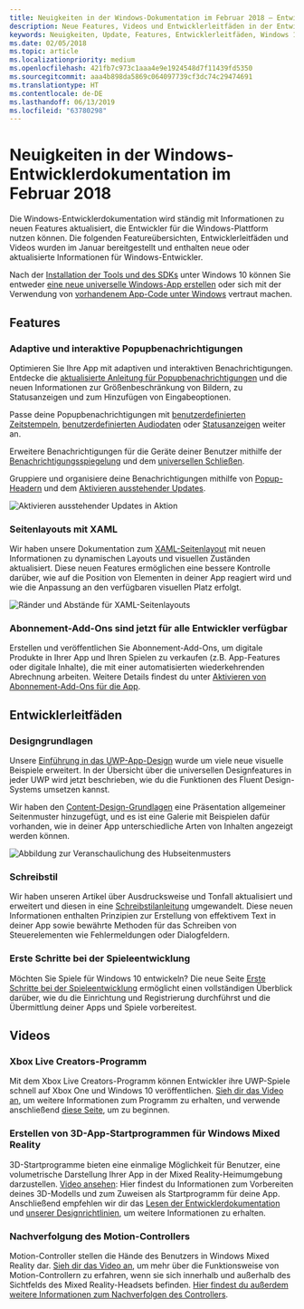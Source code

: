 ```yaml
---
title: Neuigkeiten in der Windows-Dokumentation im Februar 2018 – Entwicklung von UWP-Apps
description: Neue Features, Videos und Entwicklerleitfäden in der Entwicklerdokumentation für Windows 10 im Februar 2018
keywords: Neuigkeiten, Update, Features, Entwicklerleitfäden, Windows 10, Februar
ms.date: 02/05/2018
ms.topic: article
ms.localizationpriority: medium
ms.openlocfilehash: 421fb7c973c1aaa4e9e1924548d7f11439fd5350
ms.sourcegitcommit: aaa4b898da5869c064097739cf3dc74c29474691
ms.translationtype: HT
ms.contentlocale: de-DE
ms.lasthandoff: 06/13/2019
ms.locfileid: "63780298"
---
```

# <a name="whats-new-in-the-windows-developer-docs-in-february-2018"></a>Neuigkeiten in der Windows-Entwicklerdokumentation im Februar 2018

Die Windows-Entwicklerdokumentation wird ständig mit Informationen zu neuen Features aktualisiert, die Entwickler für die Windows-Plattform nutzen können. Die folgenden Featureübersichten, Entwicklerleitfäden und Videos wurden im Januar bereitgestellt und enthalten neue oder aktualisierte Informationen für Windows-Entwickler.

Nach der [Installation der Tools und des SDKs](https://go.microsoft.com/fwlink/?LinkId=821431) unter Windows 10 können Sie entweder [eine neue universelle Windows-App erstellen](../get-started/create-uwp-apps.md) oder sich mit der Verwendung von [vorhandenem App-Code unter Windows](../porting/index.md) vertraut machen.


## <a name="features"></a>Features

### <a name="adaptive-and-interactive-toast-notifications"></a>Adaptive und interaktive Popupbenachrichtigungen

Optimieren Sie Ihre App mit adaptiven und interaktiven Benachrichtigungen. Entdecke die [aktualisierte Anleitung für Popupbenachrichtigungen](../design/shell/tiles-and-notifications/adaptive-interactive-toasts.md) und die neuen Informationen zur Größenbeschränkung von Bildern, zu Statusanzeigen und zum Hinzufügen von Eingabeoptionen.

Passe deine Popupbenachrichtigungen mit [benutzerdefinierten Zeitstempeln](../design/shell/tiles-and-notifications/custom-timestamps-on-toasts.md), [benutzerdefinierten Audiodaten](../design/shell/tiles-and-notifications/custom-audio-on-toasts.md) oder [Statusanzeigen](../design/shell/tiles-and-notifications/toast-progress-bar.md) weiter an.

Erweitere Benachrichtigungen für die Geräte deiner Benutzer mithilfe der [Benachrichtigungsspiegelung](../design/shell/tiles-and-notifications/notification-mirroring.md) und dem [universellen Schließen](../design/shell/tiles-and-notifications/universal-dismiss.md).

Gruppiere und organisiere deine Benachrichtigungen mithilfe von [Popup-Headern](../design/shell/tiles-and-notifications/toast-headers.md) und dem [Aktivieren ausstehender Updates](../design/shell/tiles-and-notifications/toast-pending-update.md).

![Aktivieren ausstehender Updates in Aktion](../design/shell/tiles-and-notifications/images/toast-pendingupdate.gif)

### <a name="page-layouts-with-xaml"></a>Seitenlayouts mit XAML

Wir haben unsere Dokumentation zum [XAML-Seitenlayout](../design/layout/layouts-with-xaml.md) mit neuen Informationen zu dynamischen Layouts und visuellen Zuständen aktualisiert. Diese neuen Features ermöglichen eine bessere Kontrolle darüber, wie auf die Position von Elementen in deiner App reagiert wird und wie die Anpassung an den verfügbaren visuellen Platz erfolgt.

![Ränder und Abstände für XAML-Seitenlayouts](../design/layout/images/xaml-layout-margins-padding.png)

### <a name="subscription-add-ons-are-now-available-to-all-developers"></a>Abonnement-Add-Ons sind jetzt für alle Entwickler verfügbar

Erstellen und veröffentlichen Sie Abonnement-Add-Ons, um digitale Produkte in Ihrer App und Ihren Spielen zu verkaufen (z.B. App-Features oder digitale Inhalte), die mit einer automatisierten wiederkehrenden Abrechnung arbeiten. Weitere Details findest du unter [Aktivieren von Abonnement-Add-Ons für die App](../monetize/enable-subscription-add-ons-for-your-app.md).

## <a name="developer-guidance"></a>Entwicklerleitfäden

### <a name="design-basics"></a>Designgrundlagen

Unsere [Einführung in das UWP-App-Design](../design/basics/design-and-ui-intro.md) wurde um viele neue visuelle Beispiele erweitert. In der Übersicht über die universellen Designfeatures in jeder UWP wird jetzt beschrieben, wie du die Funktionen des Fluent Design-Systems umsetzen kannst.

Wir haben den [Content-Design-Grundlagen](../design/basics/content-basics.md) eine Präsentation allgemeiner Seitenmuster hinzugefügt, und es ist eine Galerie mit Beispielen dafür vorhanden, wie in deiner App unterschiedliche Arten von Inhalten angezeigt werden können.

![Abbildung zur Veranschaulichung des Hubseitenmusters](../design/basics/images/hub.png)

### <a name="writing-style"></a>Schreibstil

Wir haben unseren Artikel über Ausdrucksweise und Tonfall aktualisiert und erweitert und diesen in eine [Schreibstilanleitung](../design/style/writing-style.md) umgewandelt. Diese neuen Informationen enthalten Prinzipien zur Erstellung von effektivem Text in deiner App sowie bewährte Methoden für das Schreiben von Steuerelementen wie Fehlermeldungen oder Dialogfeldern.

### <a name="getting-started-for-game-development"></a>Erste Schritte bei der Spieleentwicklung

Möchten Sie Spiele für Windows 10 entwickeln? Die neue Seite [Erste Schritte bei der Spieleentwicklung](../gaming/getting-started.md) ermöglicht einen vollständigen Überblick darüber, wie du die Einrichtung und Registrierung durchführst und die Übermittlung deiner Apps und Spiele vorbereitest.

## <a name="videos"></a>Videos

### <a name="xbox-live-creators-program"></a>Xbox Live Creators-Programm

Mit dem Xbox Live Creators-Programm können Entwickler ihre UWP-Spiele schnell auf Xbox One und Windows 10 veröffentlichen. [Sieh dir das Video an](https://www.youtube.com/watch?v=zpFfHHBkVq4), um weitere Informationen zum Programm zu erhalten, und verwende anschließend [diese Seite](https://www.xbox.com/developers/creators-program), um zu beginnen.

### <a name="creating-3d-app-launchers-for-windows-mixed-reality"></a>Erstellen von 3D-App-Startprogrammen für Windows Mixed Reality

3D-Startprogramme bieten eine einmalige Möglichkeit für Benutzer, eine volumetrische Darstellung Ihrer App in der Mixed Reality-Heimumgebung darzustellen. [Video ansehen](https://www.youtube.com/watch?v=TxIslHsEXno): Hier findest du Informationen zum Vorbereiten deines 3D-Modells und zum Zuweisen als Startprogramm für deine App. Anschließend empfehlen wir dir das [Lesen der Entwicklerdokumentation](https://developer.microsoft.com/windows/mixed-reality/implementing_3d_app_launchers) und [unserer Designrichtlinien](https://developer.microsoft.com/windows/mixed-reality/3d_app_launcher_design_guidance), um weitere Informationen zu erhalten.

### <a name="motion-controller-tracking"></a>Nachverfolgung des Motion-Controllers

Motion-Controller stellen die Hände des Benutzers in Windows Mixed Reality dar. [Sieh dir das Video an](https://www.youtube.com/watch?v=rkDpRllbLII), um mehr über die Funktionsweise von Motion-Controllern zu erfahren, wenn sie sich innerhalb und außerhalb des Sichtfelds des Mixed Reality-Headsets befinden. [Hier findest du außerdem weitere Informationen zum Nachverfolgen des Controllers](https://developer.microsoft.com/windows/mixed-reality/motion_controllers#controller_tracking_state%E2%80%9D).
